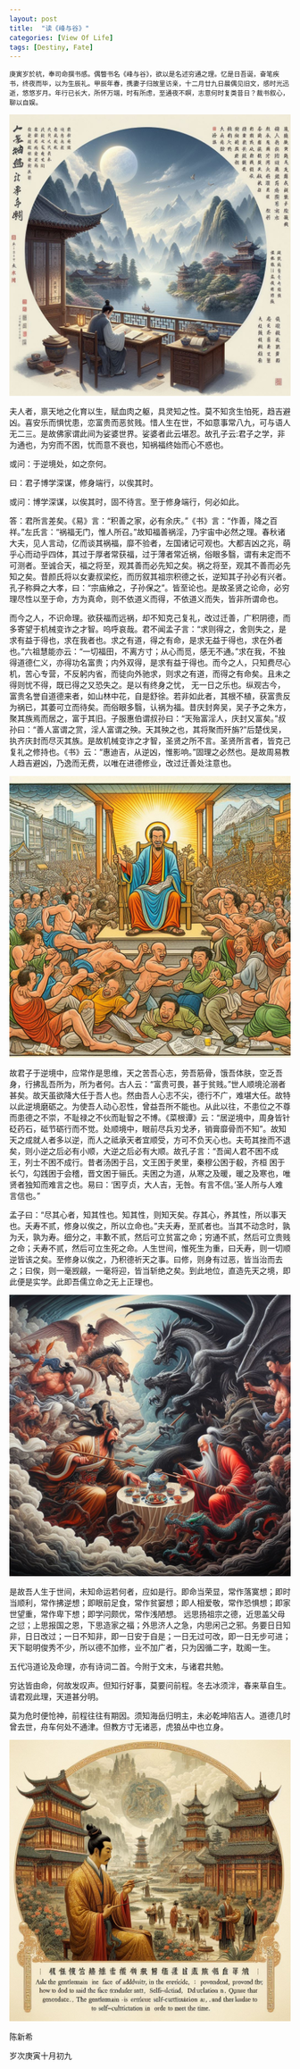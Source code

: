 ```yaml
---
layout: post
title:  "读《峰与谷》"
categories: [View Of Life]
tags: [Destiny, Fate]
---
```


<small>庚寅岁於杭，奉司命撰书感。偶瞥书名《峰与谷》，欲以是名述穷通之理。忆是日吾诞，奋笔疾书，终夜而毕，以为生辰礼。甲辰年春，携妻子归故里访亲，十二月廿九日晨偶见旧文，感时光迅逝，悠悠岁月。年行已长大，所怀万端，时有所虑，至通夜不瞑，志意何时复类昔日？裁书叙心，聊以自娱。</small>

![裁书叙心](/images/_bb957a0e-0bae-475c-a132-ca58b8b3f268.jpeg)


夫人者，禀天地之化育以生，赋血肉之躯，具灵知之性。莫不知贪生怕死，趋吉避凶。喜安乐而惧忧患，恋富贵而恶贫贱。惜人生在世，不如意事常八九，可与语人无二三。是故佛家谓此间为娑婆世界。娑婆者此云堪忍。故孔子云:君子之学，非为通也，为穷而不困，忧而意不衰也，知祸福终始而心不惑也。

或问：于逆境处，如之奈何。

曰：君子博学深谋，修身端行，以俟其时。 

或问：博学深谋，以俟其时，固不待言。至于修身端行，何必如此。 

答：君所言差矣。《易》言：“积善之家，必有余庆。”《书》言：“作善，降之百祥。”左氏言：“祸福无门，惟人所召。”故知福善祸淫，乃宇宙中必然之理。春秋诸大夫，见人言动，亿而谈其祸福，靡不验者，左国诸记可观也。大都吉凶之兆，萌乎心而动乎四体，其过于厚者常获福，过于薄者常近祸，俗眼多翳，谓有未定而不可测者。至诚合天，福之将至，观其善而必先知之矣。祸之将至，观其不善而必先知之矣。昔颜氏将以女妻叔梁纥，而历叙其祖宗积德之长，逆知其子孙必有兴者。孔子称舜之大孝，曰：“宗庙飨之，子孙保之”。皆至论也。是故圣贤之论命，必穷理尽性以至于命，方为真命，则不依道义而得，不依道义而失，皆非所谓命也。

而今之人，不识命理。欲获福而远祸，却不知克己复礼，改过迁善，广积阴德，而多寄望于机械变诈之才智。呜呼哀哉。君不闻孟子言：“求则得之，舍则失之，是求有益于得也，求在我者也。求之有道，得之有命，是求无益于得也，求在外者也。”六祖慧能亦云：“一切福田，不离方寸；从心而觅，感无不通。”求在我，不独得道德仁义，亦得功名富贵；内外双得，是求有益于得也。而今之人，只知费尽心机，苦心专营，不反躬内省，而徒向外驰求，则求之有道，而得之有命矣。且未之得则忧不得，既已得之又恐失之。是以有终身之忧， 无一日之乐也。纵观古今，富贵名誉自道德来者，如山林中花，自是舒徐。若非如此者，其根不植，获富贵反为祸已，其萎可立而待矣。而俗眼多翳，认祸为福。昔庆封奔吴，吴子予之朱方，聚其族焉而居之，富于其旧。子服惠伯谓叔孙曰：“天殆富淫人，庆封又富矣。”叔孙曰：“善人富谓之赏，淫人富谓之殃。天其殃之也，其将聚而歼旃?”后楚伐吴，执齐庆封而尽灭其族。是故机械变诈之才智，圣贤之所不言。圣贤所言者，皆克己复礼之修持也。《书》云：“惠迪吉，从逆凶，惟影响。”固理之必然也。是故周易教人趋吉避凶，乃逸而无费，以唯在进德修业，改过迁善处注意也。


![求之有道，得之有命](/images/_65488110-2f90-4100-b787-f41b81153ff2.jpeg)

故君子于逆境中，应常作是思维，天之苦吾心志，劳吾筋骨，饿吾体肤，空乏吾身，行拂乱吾所为，所为者何。古人云：“富贵可畏，甚于贫贱。”世人顺境沦溺者甚矣。故天虽欲降大任于吾人也。然由吾人心志不尖，德行不广，难堪大任。故特以此逆境磨砺之。为使吾人动心忍性，曾益吾所不能也。从此以往，不患位之不尊而患德之不崇，不耻禄之不伙而耻智之不博。《菜根谭》云：“居逆境中，周身皆针砭药石，砥节砺行而不觉。处顺境中，眼前尽兵刃戈矛，销膏靡骨而不知”。故知天之成就人者多以逆，而人之祗承天者宜顺受，方可不负天心也。夫苟其挫而不退矣，则小逆之后必有小顺，大逆之后必有大顺。故孔子言：“吾闻人君不困不成王，列士不困不成行。昔者汤困于吕，文王困于羑里，秦穆公困于殽，齐桓 困于长勺，勾践困于会稽，晋文困于骊氏。夫困之为道，从寒之及暖，暖之及寒也，唯贤者独知而难言之也。易曰：‘困亨贞，大人吉，无咎。有言不信。’圣人所与人难言信也。”

孟子曰：“尽其心者，知其性也。知其性，则知天矣。存其心，养其性，所以事天也。夭寿不贰，修身以俟之，所以立命也。”夫夭寿，至贰者也。当其不动念时，孰为夭，孰为寿。细分之，丰歉不贰，然后可立贫富之命；穷通不贰，然后可立贵贱之命；夭寿不贰，然后可立生死之命。人生世间，惟死生为重，曰夭寿，则一切顺逆皆该之矣。至修身以俟之，乃积德祈天之事。曰修，则身有过恶，皆当治而去之；曰俟，则一毫觊觎，一毫将迎，皆当斩绝之矣。到此地位，直造先天之境，即此便是实学。此即吾儒立命之无上正理也。

![修身以俟之](/images/_5e1f8f75-05fb-4ab8-a48b-69ae80f7ea2f.jpeg)

是故吾人生于世间，未知命运若何者，应如是行。即命当荣显，常作落寞想；即时当顺利，常作拂逆想；即眼前足食，常作贫窭想；即人相爱敬，常作恐惧想；即家世望重，常作卑下想；即学问颇优，常作浅陋想。 远思扬祖宗之德，近思盖父母之愆；上思报国之恩，下思造家之福；外思济人之急，内思闲己之邪。务要日日知非，日日改过；一日不知非，即一日安于自是；一日无过可改，即一日无步可进；天下聪明俊秀不少，所以德不加修，业不加广者，只为因循二字，耽阁一生。

五代冯道论及命理，亦有诗词二首。今附于文末，与诸君共勉。

穷达皆由命，何故发叹声。但知行好事，莫要问前程。冬去冰须泮，春来草自生。请君观此理，天道甚分明。

莫为危时便怆神，前程往往有期因。须知海岳归明主，未必乾坤陷吉人。道德几时曾去世，舟车何处不通津。但教方寸无诸恶，虎狼丛中也立身。

![但知行好事，莫要问前程](/images/_eb7dbfbf-42dc-44a1-90fc-b2d496946274.jpeg)

陈新希 

岁次庚寅十月初九